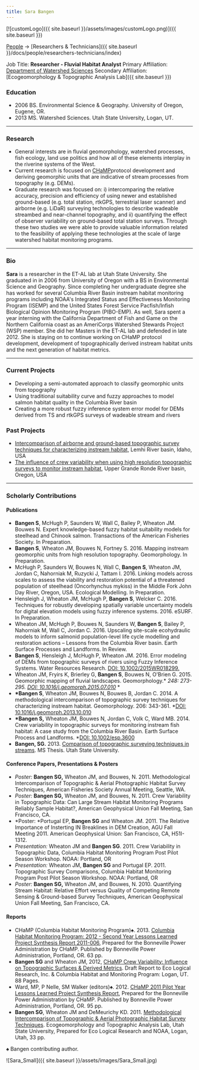```yaml
---
title: Sara Bangen
---
```


[![customLogo]({{ site.baseurl }}/assets/images/customLogo.png)]({{ site.baseurl }})

[People]({{site.baseurl}}/docs/people/index) -> [Researchers & Technicians]({{ site.baseurl }}/docs/people/researchers-technicians/index)

Job Title: **Researcher - Fluvial Habitat Analyst**
Primary Affiliation: [Department of Watershed Sciences](http://www.cnr.usu.edu/wats)
Secondary Affiliation: [Ecogeomorphology & Topographic Analysis Lab]({{ site.baseurl }})

### Education

- 2006 BS. Environmental Science & Geography. University of Oregon, Eugene, OR.
- 2013 MS. Watershed Sciences. Utah State University, Logan, UT.

------

### Research

- General interests are in fluvial geomorphology, watershed processes, fish ecology, land use politics and how all of these elements interplay in the riverine systems of the West.
- Current research is focused on [CHaMP](https://www.champmonitoring.org/)protocol development and deriving geomorphic units that are indicative of stream processes from topography (e.g. DEMs).
- Graduate research was focused on: i) intercomparing the relative accuracy, precision and efficiency of using newer and established ground-based (e.g. total station, rtkGPS, terrestrial laser scanner) and airborne (e.g. LiDaR) surveying technologies to describe wadeable streambed and near-channel topography, and ii) quantifying the effect of observer variability on ground-based total station surveys.  Through these two studies we were able to provide valuable information related to the feasibility of applying  these technologies at the scale of large watershed habitat monitoring programs.   

------

### Bio

**Sara** is a researcher in the ET-AL lab at Utah State University.  She graduated in  in 2006 from University of Oregon with a BS in Environmental Science and Geography. Since completing her undergraduate degree she has worked for several Columbia River Basin  instream habitat monitoring programs including NOAA's Integrated Status and Effectiveness Monitoring Program (ISEMP) and the United States Forest Service Pacfish/Infish Biological Opinion Monitoring Program (PIBO-EMP).  As well, Sara spent a year interning with the California Department of Fish and Game on the Northern California coast as an AmeriCorps Watershed Stewards Project (WSP) member.  She did her Masters in the ET-AL lab and defended in late 2012. She is staying on to continue working on CHaMP protocol development, development of topographically derived instream habitat units and the next generation of habitat metrics.

------

### Current Projects

- Developing a semi-automated approach to classify geomorphic units from topography
- Using traditional suitability curve and fuzzy approaches to model salmon habitat quality in the Columbia River basin
- Creating a more robust fuzzy inference system error model for DEMs derived from TS and rtkGPS surveys of wadeable stream and rivers 

### Past Projects

- [Intercomparison of airborne and ground-based topographic survey techniques for characterizing instream habitat](http://etal.joewheaton.org/projects/past-projects/erl-bpa-isemp-lemhi-topographic-and-aerial-photographic-methodlogical-intercomparison), Lemhi River basin, Idaho, USA
- [The influence of crew variability when using high resolution topographic surveys to monitor instream habitat](http://etal.joewheaton.org/projects/past-projects/elr-bpa-champ-grand-ronde-crew-variablity-study), Upper Grande Ronde River basin, Oregon, USA

------

### Scholarly Contributions

#### Publications

- **Bangen S**, McHugh P, Saunders W, Wall C, Bailey P, Wheaton JM. Bouwes N. Expert knowledge-based fuzzy habitat suitability models for steelhead and Chinook salmon. Transactions of the American Fisheries Society. In Preparation.
- **Bangen S**, Wheaton JM, Bouwes N, Fortney S. 2016. Mapping instream geomorphic units from high resolution topography. Geomorphology. In Preparation.
- McHugh P, Saunders W, Bouwes N, Wall C, **Bangen S**, Wheaton JM, Jordan C, Nahorniak M, Ruzycki J, Tattam I. 2016. Linking models across scales to assess the viability and restoration potential of a threatened population of steelhead (Oncorhynchus mykiss) in the Middle Fork John Day River, Oregon, USA. Ecological Modelling. In Preparation.
- Hensleigh J, Wheaton JM, McHugh P, **Bangen S**, Welcker C. 2016. Techniques for robustly developing spatially variable uncertainty models for digital elevation models using fuzzy inference systems. 2016. eSURF. In Preparation.
- Wheaton JM, McHugh P, Bouwes N, Saunders W, **Bangen S**, Bailey P, Nahorniak M, Wall C, Jordan C. 2016. Upscaling site-scale ecohydraulic models to inform salmonid population-level life cycle modelling and restoration actions – Lessons from the Columbia River basin. Earth Surface Processes and Landforms. In Review.
- **Bangen S**, Hensleigh J, McHugh P, Wheaton JM. 2016. Error modeling of DEMs from topographic surveys of rivers using Fuzzy Inference Systems. Water Resources Research. [DOI: 10.1002/2015WR018299.](http://onlinelibrary.wiley.com/doi/10.1002/2015WR018299/full)
- Wheaton JM, Fryirs K, Brierley G, **Bangen S**, Bouwes N, O'Brien G. 2015. Geomorphic mapping of fluvial landscapes. Geomorphology.* *248: 273-295. [DOI: 10.1016/j.geomorph.2015.07.010](http://dx.doi.org/10.1016/j.geomorph.2015.07.010)*  *
- **\*Bangen S**, Wheaton JM, Bouwes N, Bouwes B, Jordan C. 2014. A methodological intercomparison of topographic survey techniques for characterizing instream habitat. Geomorphology. 206: 343-361. *[DOI: 10.1016/j.geomorph.2013.10.010](http://dx.doi.org/10.1016/j.geomorph.2013.10.010)
- **\*Bangen S,** Wheaton JM, Bouwes N, Jordan C, Volk C, Ward MB. 2014. Crew variability in topographic surveys for monitoring instream fish habitat: A case study from the Columbia River Basin. Earth Surface Process and Landforms. *[DOI: 10.1002/esp.3600](http://dx.doi.org/10.1002/esp.3600)
- **Bangen, SG.** 2013. [Comparison of topographic surveying techniques in streams](http://digitalcommons.usu.edu/etd/1516/). MS Thesis. Utah State University.

#### Conference Papers, Presentations & Posters

- *Poster:* **Bangen SG,** Wheaton JM, and Bouwes, N. 2011. Methodological Intercomparison of Topographic & Aerial Photographic Habitat Survey Techniques, American Fisheries Society Annual Meeting, Seattle, WA.
- *Poster:* **Bangen SG,** Wheaton JM, and Bouwes, N. 2011. Crew Variability in Topographic Data: Can Large Stream Habitat Monitoring Programs Reliably Sample Habitat?, American Geophysical Union Fall Meeting, San Francisco, CA.
- *Poster:  *Portugal EP, **Bangen SG** and Wheaton JM.  2011. The Relative Importance of Insterting IN Breaklines in DEM Creation, AGU Fall Meeting 2011.  American Geophysical Union: San Francisco, CA, H51I-1312.
- *Presentation:* Wheaton JM and **Bangen SG**. 2011. Crew Variability in Topographic Data, Columbia Habitat Monitoring Program Post Pilot Season Workshop.  NOAA: Portland, OR
- *Presentation:* Wheaton JM, **Bangen SG** and Portugal EP. 2011. Topographic Survey Comparisons, Columbia Habitat Monitoring Program Post Pilot Season Workshop.  NOAA: Portland, OR
- *Poster:* **Bangen SG,** Wheaton JM, and Bouwes, N. 2010. Quantifying Stream Habitat: Relative Effort versus Quality of Competing Remote Sensing & Ground-based Survey Techniques, American Geophysical Union Fall Meeting, San Francisco, CA.

#### Reports

- CHaMP (Columbia Habitat Monitoring Program)♠. 2013. [Columbia Habitat Monitoring Program: 2012 - Second Year Lessons Learned Project Synthesis Report 2011-006](https://dl.dropboxusercontent.com/u/81030026/CHaMP_2012SecondYrLLRept_20130505_ToBPA.pdf), Prepared for the Bonneville Power Administration by CHaMP. Published by Bonneville Power Administration, Portland, OR. 63 pp. 
- **Bangen SG** and Wheaton JM, 2012, [CHaMP Crew Variability: Influence on Topographic Surfaces & Derived Metrics](https://dl.dropboxusercontent.com/u/81030026/CHaMP_2011CrewVariabilityReport_DRAFT_HR.pdf). Draft Report to Eco Logical Research, Inc. & Columbia Habitat and Monitoring Program: Logan, UT. 88 Pages.
- Ward, MP, P Nelle, SM Walker (editors)♠. 2012. [CHaMP 2011 Pilot Year Lessons Learned Project Synthesis Report](https://dl.dropboxusercontent.com/u/81030026/CHaMP_2011Pilot_LessonsLearnedRept_20120331_HiRes_ToBPA.pdf), Prepared for the Bonneville Power Administration by CHaMP. Published by Bonneville Power Administration, Portland, OR. 95 pp. 
- **Bangen SG**, Wheaton JM and DeMeurichy KD. 2011. [Methodological Intercomparison of Topographic & Aerial Photographic Habitat Survey Techniques](http://www.gis.usu.edu/~jwheaton/et_al/Lemhi/Lemhi2011AnnualReport.pdf).  Ecogeomorphology and Topographic Analysis Lab, Utah State University, Prepared for Eco Logical Research and NOAA, Logan, Utah, 33 pp.

♠ Bangen contributing author. 



![Sara_Small]({{ site.baseurl }}/assets/images/Sara_Small.jpg)
